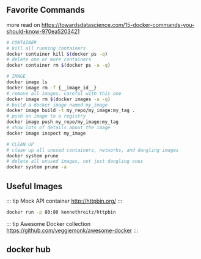 <div align="center">
    <span class="iconify" data-icon="cib:docker" data-inline="false" width="120"></span>
</div>


## Favorite Commands

more read on <https://towardsdatascience.com/15-docker-commands-you-should-know-970ea5203421>

```bash
# CONTAINER
# kill all running containers
docker container kill $(docker ps -q)
# delete one or more containers
docker container rm $(docker ps -a -q)

# IMAGE
docker image ls
docker image rm -f {__image_id__}
# remove all images. careful with this one 
docker image rm $(docker images -a -q)
# build a docker image named my_image
docker image build -t my_repo/my_image:my_tag .
# push an image to a registry
docker image push my_repo/my_image:my_tag
# show lots of details about the image
docker image inspect my_image

# CLEAN UP
# clean up all unused containers, networks, and dangling images
docker system prune
# delete all unused images, not just dangling ones
docker system prune -a
```

## Useful Images

::: tip Mock API container
<http://httpbin.org/>
:::

```bash
docker run -p 80:80 kennethreitz/httpbin
```

::: tip Awesome Docker collection
<https://github.com/veggiemonk/awesome-docker>
:::

## docker hub
